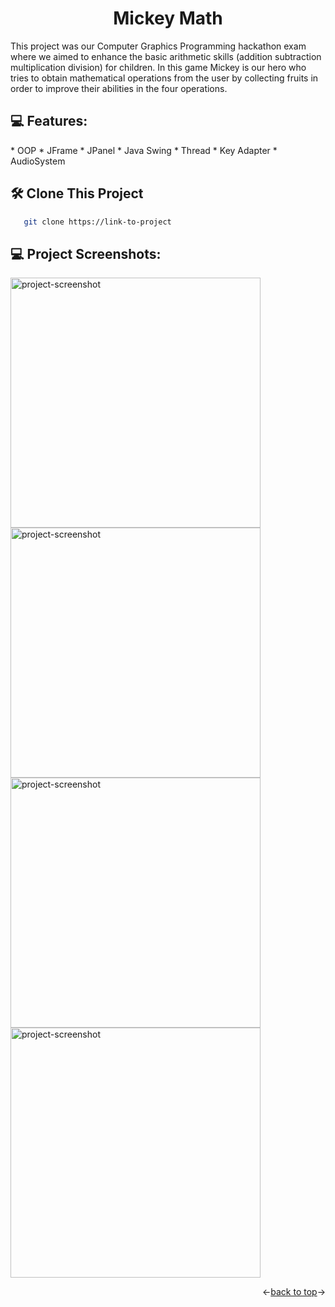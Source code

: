 <h1 align="center" id="title">Mickey Math</h1>

<p id="description">This project was our Computer Graphics Programming hackathon exam where we aimed to enhance the basic arithmetic skills (addition subtraction multiplication division) for children. In this game Mickey is our hero who tries to obtain mathematical operations from the user by collecting fruits in order to improve their abilities in the four operations.</p>

<h2>💻 Features:</h2>
*   OOP
*   JFrame
*   JPanel
*   Java Swing
*   Thread
*   Key Adapter
*   AudioSystem

<h2>🛠️ Clone This Project</h2>

```bash
   git clone https://link-to-project
```


<h2>💻 Project Screenshots:</h2>

<img src="https://github.com/EmreToklu00/MickeyMath/Github/welcome.png" alt="project-screenshot" width="400" height="400/">
<img src="https://github.com/EmreToklu00/MickeyMath/Github/ingame1.png" alt="project-screenshot" width="400" height="400/">
<img src="https://github.com/EmreToklu00/MickeyMath/Github/ingame2.png" alt="project-screenshot" width="400" height="400/">
<img src="https://github.com/EmreToklu00/MickeyMath/Github/youwin.png" alt="project-screenshot" width="400" height="400/">

<p align="right"><-<a href="#readme-top">back to top</a>-></p>
